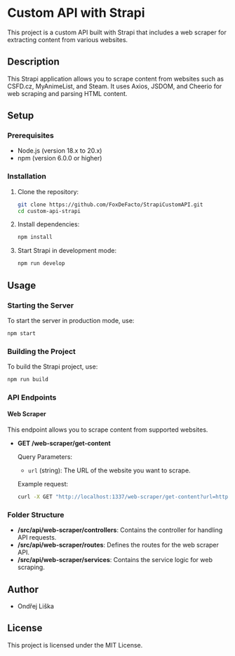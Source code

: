 # Custom API with Strapi

This project is a custom API built with Strapi that includes a web scraper for extracting content from various websites.

## Description

This Strapi application allows you to scrape content from websites such as CSFD.cz, MyAnimeList, and Steam. It uses Axios, JSDOM, and Cheerio for web scraping and parsing HTML content.

## Setup

### Prerequisites

- Node.js (version 18.x to 20.x)
- npm (version 6.0.0 or higher)

### Installation

1. Clone the repository:

    ```sh
    git clone https://github.com/FoxDeFacto/StrapiCustomAPI.git
    cd custom-api-strapi
    ```

2. Install dependencies:

    ```sh
    npm install
    ```

3. Start Strapi in development mode:

    ```sh
    npm run develop
    ```

## Usage

### Starting the Server

To start the server in production mode, use:

```sh
npm start
```

### Building the Project

To build the Strapi project, use:

```sh
npm run build
```


### API Endpoints

#### Web Scraper

This endpoint allows you to scrape content from supported websites.

- **GET /web-scraper/get-content**

  Query Parameters:
  - `url` (string): The URL of the website you want to scrape.

  Example request:

  ```sh
  curl -X GET "http://localhost:1337/web-scraper/get-content?url=https://www.csfd.cz/film/12345"
  ```

### Folder Structure

- **/src/api/web-scraper/controllers**: Contains the controller for handling API requests.
- **/src/api/web-scraper/routes**: Defines the routes for the web scraper API.
- **/src/api/web-scraper/services**: Contains the service logic for web scraping.

## Author

- Ondřej Liška

## License

This project is licensed under the MIT License.
